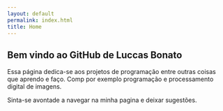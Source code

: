 ```yaml
---
layout: default
permalink: index.html
title: Home
---
```


## Bem vindo ao GitHub de Luccas Bonato

Essa página dedica-se aos projetos de programação entre outras coisas que aprendo e faço. Comp por exemplo programação e processamento digital de imagens.

Sinta-se avontade a navegar na minha pagina e deixar sugestões.
